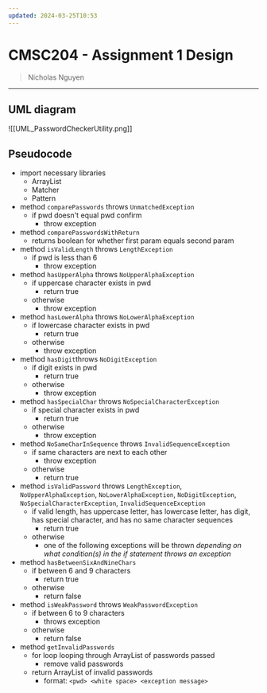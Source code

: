 ```yaml
---
updated: 2024-03-25T10:53
---
```

# CMSC204 - Assignment 1 Design
> Nicholas Nguyen
___
## UML diagram
![[UML_PasswordCheckerUtility.png]]

## Pseudocode
- import necessary libraries
	- ArrayList
	- Matcher
	- Pattern
- method `comparePasswords` throws `UnmatchedException`
	- if pwd doesn't equal pwd confirm
		- throw exception
- method `comparePasswordsWithReturn`
	- returns boolean for whether first param equals second param
- method `isValidLength` throws `LengthException`
	- if pwd is less than 6
		- throw exception
- method `hasUpperAlpha` throws `NoUpperAlphaException`
	- if uppercase character exists in pwd
		- return true
	- otherwise
		- throw exception
- method `hasLowerAlpha` throws `NoLowerAlphaException`
	- if lowercase character exists in pwd
		- return true
	- otherwise
		- throw exception
- method `hasDigit`throws `NoDigitException`
	- if digit exists in pwd
		- return true
	- otherwise
		- throw exception
- method `hasSpecialChar` throws `NoSpecialCharacterException`
	- if special character exists in pwd
		- return true
	- otherwise
		- throw exception
- method `NoSameCharInSequence` throws `InvalidSequenceException`
	- if same characters are next to each other
		- throw exception
	- otherwise
		- return true
- method `isValidPassword` throws `LengthException`, `NoUpperAlphaException`,  `NoLowerAlphaException`, `NoDigitException`, `NoSpecialCharacterException`, `InvalidSequenceException`
	- if valid length, has uppercase letter, has lowercase letter, has digit, has special character, and has no same character sequences
		- return true
	- otherwise
		- one of the following exceptions will be thrown *depending on what condition(s) in the if statement throws an exception*
- method `hasBetweenSixAndNineChars`
	- if between 6 and 9 characters
		- return true
	- otherwise
		- return false
- method `isWeakPassword` throws `WeakPasswordException`
	- if between 6 to 9 characters
		- throws exception
	- otherwise
		- return false
- method `getInvalidPasswords`
	- for loop looping through ArrayList of passwords passed
		- remove valid passwords
	- return ArrayList of invalid passwords
		- format: `<pwd> <white space> <exception message>`